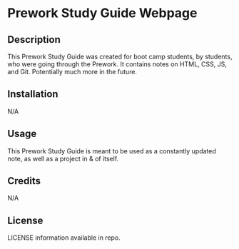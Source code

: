 # Prework Study Guide Webpage

## Description

This Prework Study Guide was created for boot camp students, by students, who were going through the Prework. It contains notes on HTML, CSS, JS, and Git. Potentially much more in the future.

## Installation

N/A

## Usage

This Prework Study Guide is meant to be used as a constantly updated note, as well as a project in & of itself.

## Credits

N/A

## License

LICENSE information available in repo.
